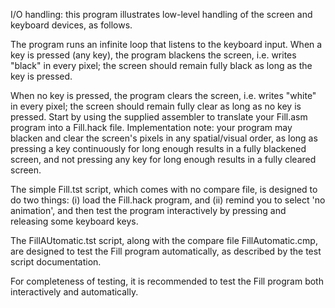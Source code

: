 I/O handling: this program illustrates low-level handling of the screen and keyboard devices, as follows. 

The program runs an infinite loop that listens to the keyboard input. When a key is pressed (any key), the program blackens the screen, i.e. writes "black" in every pixel; the screen should remain fully black as long as the key is pressed. 

When no key is pressed, the program clears the screen, i.e. writes "white" in every pixel; the screen should remain fully clear as long as no key is pressed.	Start by using the supplied assembler to translate your Fill.asm program into a Fill.hack file. Implementation note: your program may blacken and clear the screen's pixels in any spatial/visual order, as long as pressing a key continuously for long enough results in a fully blackened screen, and not pressing any key for long enough results in a fully cleared screen. 

The simple Fill.tst script, which comes with no compare file, is designed to do two things: (i) load the Fill.hack program, and (ii) remind you to select 'no animation', and then test the program interactively by pressing and releasing some keyboard keys. 

The FillAUtomatic.tst script, along with the compare file FillAutomatic.cmp, are designed to test the Fill program automatically, as described by the test script documentation.

For completeness of testing, it is recommended to test the Fill program both interactively and automatically.